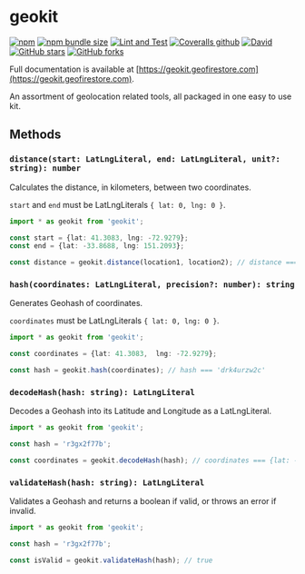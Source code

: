 # geokit

[![npm](https://img.shields.io/npm/v/geokit)](https://www.npmjs.com/package/geokit) [![npm bundle size](https://img.shields.io/bundlephobia/minzip/geokit)](https://bundlephobia.com/result?p=geokit) [![Lint and Test](https://github.com/MichaelSolati/geokit/workflows/Lint%20and%20Test/badge.svg?branch=master)](https://github.com/MichaelSolati/geokit/actions?query=workflow%3A%22Lint+and+Test%22) [![Coveralls github](https://img.shields.io/coveralls/github/MichaelSolati/geokit)](https://coveralls.io/github/MichaelSolati/geokit) [![David](https://img.shields.io/david/michaelsolati/geokit)](https://david-dm.org/michaelsolati/geokit) [![GitHub stars](https://img.shields.io/github/stars/MichaelSolati/geokit)](https://github.com/MichaelSolati/geokit/stargazers) [![GitHub forks](https://img.shields.io/github/forks/MichaelSolati/geokit)](https://github.com/MichaelSolati/geokit/network/members)

Full documentation is available at [https://geokit.geofirestore.com](https://geokit.geofirestore.com).

An assortment of geolocation related tools, all packaged in one easy to use kit.

## Methods

### `distance(start: LatLngLiteral, end: LatLngLiteral, unit?: string): number`

Calculates the distance, in kilometers, between two coordinates.

`start` and `end` must be LatLngLiterals `{ lat: 0, lng: 0 }`.

```TypeScript
import * as geokit from 'geokit';

const start = {lat: 41.3083, lng: -72.9279};
const end = {lat: -33.8688, lng: 151.2093};

const distance = geokit.distance(location1, location2); // distance === 16082.811206563834
```

### `hash(coordinates: LatLngLiteral, precision?: number): string`

Generates Geohash of coordinates.

`coordinates` must be LatLngLiterals `{ lat: 0, lng: 0 }`.

```TypeScript
import * as geokit from 'geokit';

const coordinates = {lat: 41.3083,  lng: -72.9279};

const hash = geokit.hash(coordinates); // hash === 'drk4urzw2c'
```

### `decodeHash(hash: string): LatLngLiteral`

Decodes a Geohash into its Latitude and Longitude as a LatLngLiteral.

```TypeScript
import * as geokit from 'geokit';

const hash = 'r3gx2f77b';

const coordinates = geokit.decodeHash(hash); // coordinates === {lat: -33.86881113052368,  lng: 151.2093186378479}
```

### `validateHash(hash: string): LatLngLiteral`

Validates a Geohash and returns a boolean if valid, or throws an error if invalid.

```TypeScript
import * as geokit from 'geokit';

const hash = 'r3gx2f77b';

const isValid = geokit.validateHash(hash); // true
```
